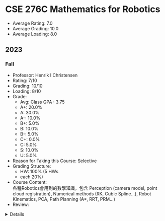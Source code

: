 # CSE 276C Mathematics for Robotics 
- Average Rating: 7.0
- Average Grading: 10.0
- Average Loading: 8.0
## 2023
### Fall
- Professor: Henrik I Christensen
- Rating: 7/10
- Grading: 10/10
- Loading: 8/10
- Grade:
  - Avg: Class GPA : 3.75
  - A+: 20.0%
  - A: 30.0%
  - A-: 10.0%
  - B+: 5.0%
  - B: 10.0%
  - B-: 5.0%
  - C+: 0.0%
  - C: 5.0%
  - S: 10.0%
  - U: 5.0%
- Reason for Taking this Course: Selective
- Grading Structure:
  - HW: 100% (5 HWs
  -  each 20%)
- Course Content:  
各種Robotics會用到的數學知識，包含 Perception (camera model, point cloud registration), Numerical methods (RK, Cubic Spline...), Robot Kinematics, PCA, Path Planning (A*, RRT, PRM...)  
- Review:  
<details>
Henrik 人非常好但教的不怎麼好，作業不太需要上課也能完成，作業涵蓋的內容大概只佔了課程的一半，時間有限的話可以跳過一些 lectures.
</details>
